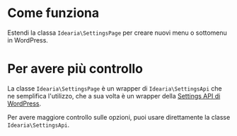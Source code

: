 # Come funziona
Estendi la classa `Idearia\SettingsPage` per creare nuovi menu o sottomenu in WordPress.

# Per avere più controllo

La classe `Idearia\SettingsPage` è un wrapper di `Idearia\SettingsApi` che ne semplifica l'utilizzo, che a sua volta è un wrapper della [Settings API di WordPress](https://codex.wordpress.org/Settings_API).

Per avere maggiore controllo sulle opzioni, puoi usare direttamente la classe `Idearia\SettingsApi`.